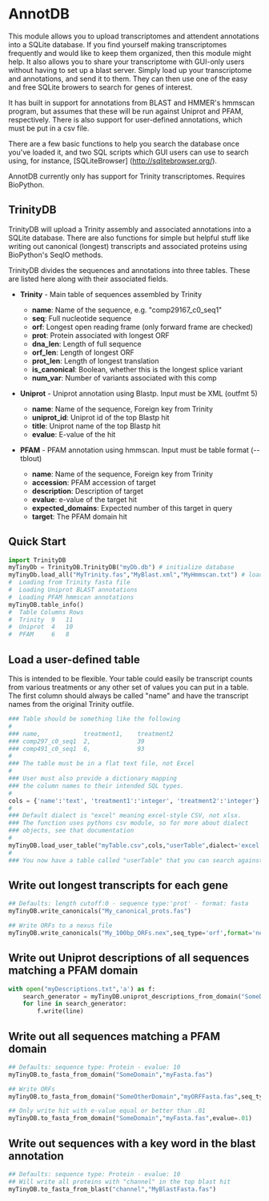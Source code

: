 AnnotDB
===========

This module allows you to upload transcriptomes and attendent annotations
into a SQLite database. If you find yourself making transcriptomes frequently
and would like to keep them organized, then this module might help. It also 
allows you to share your transcriptome with GUI-only users without having to 
set up a blast server. Simply load up your transcriptome and annotations, and 
send it to them. They can then use one of the easy and free SQLite browers to
search for genes of interest.

It has built in support for annotations from BLAST and HMMER's hmmscan program,
but assumes that these will be run against Uniprot and PFAM, respectively. 
There is also support for user-defined annotations, which must be put in a csv 
file. 

There are a few basic functions to help you search the database once you've
loaded it, and two SQL scripts which GUI users can use to search using, for
instance, [SQLiteBrowser] (http://sqlitebrowser.org/).

AnnotDB currently only has support for Trinity transcriptomes.
Requires BioPython.

## TrinityDB ##

TrinityDB will upload a  Trinity assembly and associated annotations into a
SQLite database. There are also functions for simple but helpful stuff
like writing out canonical (longest) transcripts and associated proteins
using BioPython's SeqIO methods.

TrinityDB divides the sequences and annotations into three tables. These are
listed here along with their associated fields.

* **Trinity** - Main table of sequences assembled by Trinity
  * **name**: Name of the sequence, e.g. "comp29167_c0_seq1"
  * **seq**: Full nucleotide sequence
  * **orf**: Longest open reading frame (only forward frame are checked)
  * **prot**: Protein associated with longest ORF
  * **dna\_len**: Length of full sequence
  * **orf\_len**: Length of longest ORF
  * **prot\_len**: Length of longest translation
  * **is_canonical**: Boolean, whether this is the longest splice variant
  * **num\_var**: Number of variants associated with this comp
  

* **Uniprot** - Uniprot annotation using Blastp. Input must be XML (outfmt 5)
  * **name**: Name of the sequence, Foreign key from Trinity
  * **uniprot_id**: Uniprot id of the top Blastp hit
  * **title**: Uniprot name of the top Blastp hit
  * **evalue**: E-value of the hit

  
* **PFAM** - PFAM annotation using hmmscan. Input must be table format (--tblout)
  * **name**: Name of the sequence, Foreign key from Trinity
  * **accession**: PFAM accession of target
  * **description**: Description of target
  * **evalue**: e-value of the target hit
  * **expected\_domains**: Expected number of this target in query
  * **target**: The PFAM domain hit
 
## Quick Start ##

```python
import TrinityDB
myTinyDb = TrinityDB.TrinityDB("myDb.db") # initialize database
myTinyDb.load_all("MyTrinity.fas","MyBlast.xml","MyHmmscan.txt") # load all annotations
#  Loading from Trinity fasta file
#  Loading Uniprot BLAST annotations
#  Loading PFAM hmmscan annotations
myTinyDB.table_info()
#  Table Columns Rows
#  Trinity	9	11
#  Uniprot	4	10
#  PFAM		6	8
```

## Load a user-defined table ##
This is intended to be flexible. Your table could easily be transcript counts
from various treatments or any other set of values you can put in a table.
The first column should always be called "name" and have the transcript names
from the original Trinity outfile.

```python
### Table should be something like the following
#
### name, 			 treatment1, 	treatment2
### comp297_c0_seq1	 2,				39
### comp491_c0_seq1	 6,				93
#
### The table must be in a flat text file, not Excel
#
### User must also provide a dictionary mapping
### the column names to their intended SQL types.
#
cols = {'name':'text', 'treatment1':'integer', 'treatment2':'integer'}
#
### Default dialect is "excel" meaning excel-style CSV, not xlsx.
### The function uses pythons csv module, so for more about dialect
### objects, see that documentation
#
myTinyDB.load_user_table("myTable.csv",cols,"userTable",dialect='excel')
#
### You now have a table called "userTable" that you can search against.
```

## Write out longest transcripts for each gene ##

```python
## Defaults: length cutoff:0 - sequence type:'prot' - format: fasta
myTinyDB.write_canonicals("My_canonical_prots.fas")

## Write ORFs to a nexus file
myTinyDB.write_canonicals("My_100bp_ORFs.nex",seq_type='orf',format='nexus')
```

## Write out Uniprot descriptions of all sequences matching a PFAM domain ##

```python
with open("myDescriptions.txt",'a') as f:
	search_generator = myTinyDB.uniprot_descriptions_from_domain("SomeDomain")
	for line in search_generator:
		f.write(line)
```

## Write out all sequences matching a PFAM domain ##

```python
## Defaults: sequence type: Protein - evalue: 10
myTinyDB.to_fasta_from_domain("SomeDomain","myFasta.fas")

## Write ORFs
myTinyDB.to_fasta_from_domain("SomeOtherDomain","myORFFasta.fas",seq_type='orf')

## Only write hit with e-value equal or better than .01
myTinyDB.to_fasta_from_domain("SomeDomain","myFasta.fas",evalue=.01)
```

## Write out sequences with a key word in the blast annotation

```python
## Defaults: sequence type: Protein - evalue: 10
## Will write all proteins with "channel" in the top blast hit
myTinyDB.to_fasta_from_blast("channel","MyBlastFasta.fas")
```
